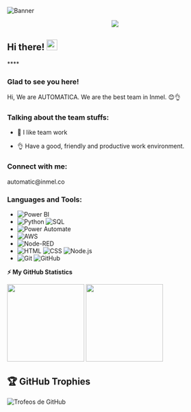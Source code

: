 ![Banner](profile/automation_gif.gif)
<!-- retro visitor counter -->
<p align="center"> 
  <img src="https://profile-counter.glitch.me/Inmel-Automatic/count.svg" />
</p>

<!-- welcome message -->
<h2>Hi there! <img src="https://media.giphy.com/media/hvRJCLFzcasrR4ia7z/giphy.gif" width="25px"></h2>
****
<h3>Glad to see you here!</h3>

<!-- About me -->
<p>
Hi, We are AUTOMATICA. We are the best team in Inmel. 😊👌 
</p>

<!-- Personal Stuffs -->
<h3> Talking about the team stuffs:</h3>

- 📝 I like team work

- 👌 Have a good, friendly and productive work environment.

<!-- Connect with me -->
<h3 align="left">Connect with me:</h3>
<p align="left">

<p>automatic@inmel.co</p>

</p>

<!-- Languages and tools -->
<h3 align="left">Languages and Tools:</h3>

- ![Power BI](https://img.shields.io/badge/power_bi-F2C811?style=for-the-badge&logo=powerbi&logoColor=black)
- ![Python](https://img.shields.io/badge/Python-3776AB?style=for-the-badge&logo=python&logoColor=white)
  ![SQL](https://img.shields.io/badge/SQL-025E8C?style=for-the-badge&logo=sqlite&logoColor=white)  
- ![Power Automate](https://img.shields.io/badge/Power%20Automate%20CLOUD%20&%20DESKTOP-005EEB?style=for-the-badge&logo=data:image/svg+xml;base64,SU_CADENA_BASE64)
- ![AWS](https://img.shields.io/badge/AWS-232F3E?style=for-the-badge&logo=Amazon-AWS&logoColor=white)
- ![Node-RED](https://img.shields.io/badge/Node--RED-red?style=for-the-badge&logo=nodered)
- ![HTML](https://img.shields.io/badge/HTML-E34F26?style=for-the-badge&logo=HTML5&logoColor=white)
![CSS](https://img.shields.io/badge/CSS-1572B6?style=for-the-badge&logo=CSS3&logoColor=white)
![Node.js](https://img.shields.io/badge/Node.js-339933?style=for-the-badge&logo=Node.js&logoColor=white)
- ![Git](https://img.shields.io/badge/Git-F05032?style=for-the-badge&logo=Git&logoColor=white)
![GitHub](https://img.shields.io/badge/GitHub-181717?style=for-the-badge&logo=GitHub&logoColor=white)


<!-- GitHub stats -->
<b>⚡ My GitHub Statistics</b>

<p>
<!-- GitHub Stats -->
<img height="180em" src="https://github-readme-stats.vercel.app/api?username=Inmel-Automatic&show_icons=true&hide_border=true" />

<!-- Most Used Languages -->
<img height="180em" src="https://github-readme-stats.vercel.app/api/top-langs/?username=Inmel-Automatic&exclude_repo=KNN-Image-Classification&show_icons=true&hide_border=true&layout=compact&langs_count=8"/>
</p>


## 🏆 GitHub Trophies
![Trofeos de GitHub](https://github-profile-trophy.vercel.app/?username=Inmel-Automatic&theme=darkhub&no-frame=true&row=1)
